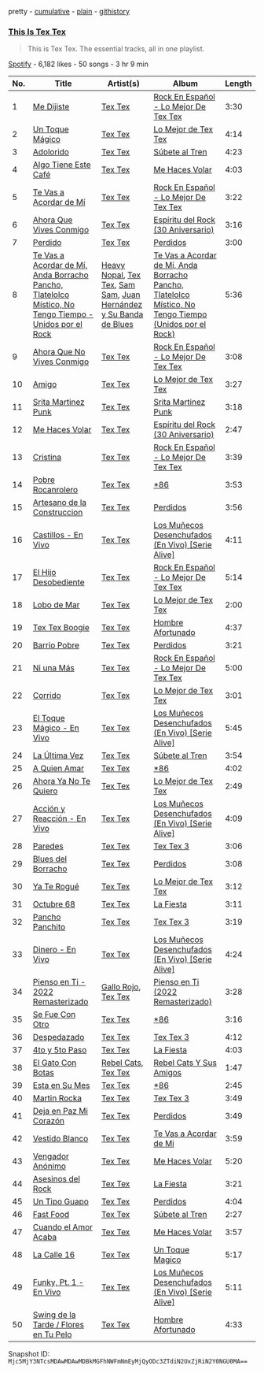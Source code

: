 pretty - [cumulative](/playlists/cumulative/37i9dQZF1DZ06evO19SYxl.md) - [plain](/playlists/plain/37i9dQZF1DZ06evO19SYxl) - [githistory](https://github.githistory.xyz/mackorone/spotify-playlist-archive/blob/main/playlists/plain/37i9dQZF1DZ06evO19SYxl)

### [This Is Tex Tex](https://open.spotify.com/playlist/37i9dQZF1DZ06evO19SYxl)

> This is Tex Tex\. The essential tracks, all in one playlist.

[Spotify](https://open.spotify.com/user/spotify) - 6,182 likes - 50 songs - 3 hr 9 min

| No. | Title | Artist(s) | Album | Length |
|---|---|---|---|---|
| 1 | [Me Dijiste](https://open.spotify.com/track/630TIL2bWuseStelIhFT6L) | [Tex Tex](https://open.spotify.com/artist/22UoNzSexUEdL4mnuA8eD4) | [Rock En Español \- Lo Mejor De Tex Tex](https://open.spotify.com/album/3Sx5ggdxFDZxsn3Y6IjmhG) | 3:30 |
| 2 | [Un Toque Mágico](https://open.spotify.com/track/39bxZQn6wJ4TmO6ZoY9AhJ) | [Tex Tex](https://open.spotify.com/artist/22UoNzSexUEdL4mnuA8eD4) | [Lo Mejor de Tex Tex](https://open.spotify.com/album/1yicTVpvbAWlZMPdiyXf0X) | 4:14 |
| 3 | [Adolorido](https://open.spotify.com/track/15Piouu29zcmBKPE7rMGwY) | [Tex Tex](https://open.spotify.com/artist/22UoNzSexUEdL4mnuA8eD4) | [Súbete al Tren](https://open.spotify.com/album/6scq5eOKVsFPlzmgZtjdxC) | 4:23 |
| 4 | [Algo Tiene Este Café](https://open.spotify.com/track/0gDIjC1PsO7NhiHeIM1lZM) | [Tex Tex](https://open.spotify.com/artist/22UoNzSexUEdL4mnuA8eD4) | [Me Haces Volar](https://open.spotify.com/album/258YrXJW3cZPhinJpiCKef) | 4:03 |
| 5 | [Te Vas a Acordar de Mí](https://open.spotify.com/track/1kaLpH5uG4l7RbLKYU7bF5) | [Tex Tex](https://open.spotify.com/artist/22UoNzSexUEdL4mnuA8eD4) | [Rock En Español \- Lo Mejor De Tex Tex](https://open.spotify.com/album/3Sx5ggdxFDZxsn3Y6IjmhG) | 3:22 |
| 6 | [Ahora Que Vives Conmigo](https://open.spotify.com/track/6qge5eo4FexKVvYVQVqMbL) | [Tex Tex](https://open.spotify.com/artist/22UoNzSexUEdL4mnuA8eD4) | [Espíritu del Rock \(30 Aniversario\)](https://open.spotify.com/album/4LK54gmmwCo3XczNXE3eTV) | 3:16 |
| 7 | [Perdido](https://open.spotify.com/track/25zVsjcK15lfJLyII4Tl1S) | [Tex Tex](https://open.spotify.com/artist/22UoNzSexUEdL4mnuA8eD4) | [Perdidos](https://open.spotify.com/album/28kwRlbn4AFl6VNu4LC87a) | 3:00 |
| 8 | [Te Vas a Acordar de Mí, Anda Borracho Pancho, Tlatelolco Místico, No Tengo Tiempo \- Unidos por el Rock](https://open.spotify.com/track/0x75mir58ij8rxyYmskgLQ) | [Heavy Nopal](https://open.spotify.com/artist/7oFDTCTqOMHss3q89srhul), [Tex Tex](https://open.spotify.com/artist/22UoNzSexUEdL4mnuA8eD4), [Sam Sam](https://open.spotify.com/artist/0LRuvIEgEeGnU02JG2Rbcb), [Juan Hernández y Su Banda de Blues](https://open.spotify.com/artist/1i7IEggecEKBWwXqsiQFqQ) | [Te Vas a Acordar de Mí, Anda Borracho Pancho, Tlatelolco Místico, No Tengo Tiempo \(Unidos por el Rock\)](https://open.spotify.com/album/7abal0FXuwfI15XtxPleU2) | 5:36 |
| 9 | [Ahora Que No Vives Conmigo](https://open.spotify.com/track/2yFG7bR0njsm6ZpWXIT5n2) | [Tex Tex](https://open.spotify.com/artist/22UoNzSexUEdL4mnuA8eD4) | [Rock En Español \- Lo Mejor De Tex Tex](https://open.spotify.com/album/3Sx5ggdxFDZxsn3Y6IjmhG) | 3:08 |
| 10 | [Amigo](https://open.spotify.com/track/1E6XDLIKqxAyO6qpNbFlSZ) | [Tex Tex](https://open.spotify.com/artist/22UoNzSexUEdL4mnuA8eD4) | [Lo Mejor de Tex Tex](https://open.spotify.com/album/1yicTVpvbAWlZMPdiyXf0X) | 3:27 |
| 11 | [Srita Martinez Punk](https://open.spotify.com/track/5xtJYEAXKpBNFQZisiS9sr) | [Tex Tex](https://open.spotify.com/artist/22UoNzSexUEdL4mnuA8eD4) | [Srita Martinez Punk](https://open.spotify.com/album/7zUKgICWPou4BmMc0cYNGV) | 3:18 |
| 12 | [Me Haces Volar](https://open.spotify.com/track/5FSwwcIQYjXcqb2TiBOHiH) | [Tex Tex](https://open.spotify.com/artist/22UoNzSexUEdL4mnuA8eD4) | [Espíritu del Rock \(30 Aniversario\)](https://open.spotify.com/album/4LK54gmmwCo3XczNXE3eTV) | 2:47 |
| 13 | [Cristina](https://open.spotify.com/track/4HGvjkFxUsx5Hl0czvXbME) | [Tex Tex](https://open.spotify.com/artist/22UoNzSexUEdL4mnuA8eD4) | [Rock En Español \- Lo Mejor De Tex Tex](https://open.spotify.com/album/3Sx5ggdxFDZxsn3Y6IjmhG) | 3:39 |
| 14 | [Pobre Rocanrolero](https://open.spotify.com/track/6PO1FpMte6nYYtpgKIa466) | [Tex Tex](https://open.spotify.com/artist/22UoNzSexUEdL4mnuA8eD4) | [\*86](https://open.spotify.com/album/2A8yt2oR5jQKQusczF0jyA) | 3:53 |
| 15 | [Artesano de la Construccion](https://open.spotify.com/track/6IUlLJuUiCvqzuR3WWIKfS) | [Tex Tex](https://open.spotify.com/artist/22UoNzSexUEdL4mnuA8eD4) | [Perdidos](https://open.spotify.com/album/28kwRlbn4AFl6VNu4LC87a) | 3:56 |
| 16 | [Castillos \- En Vivo](https://open.spotify.com/track/6qtBaM4AznwA5blaTnNp0v) | [Tex Tex](https://open.spotify.com/artist/22UoNzSexUEdL4mnuA8eD4) | [Los Muñecos Desenchufados \(En Vivo\) \[Serie Alive\]](https://open.spotify.com/album/7pixSb8mEYaDg1Nk6oak9I) | 4:11 |
| 17 | [El Hijo Desobediente](https://open.spotify.com/track/4EtEnahAm6WGKdHRL19RvK) | [Tex Tex](https://open.spotify.com/artist/22UoNzSexUEdL4mnuA8eD4) | [Rock En Español \- Lo Mejor De Tex Tex](https://open.spotify.com/album/3Sx5ggdxFDZxsn3Y6IjmhG) | 5:14 |
| 18 | [Lobo de Mar](https://open.spotify.com/track/21r4YSbAOuJhzfmUBtPqTf) | [Tex Tex](https://open.spotify.com/artist/22UoNzSexUEdL4mnuA8eD4) | [Lo Mejor de Tex Tex](https://open.spotify.com/album/1yicTVpvbAWlZMPdiyXf0X) | 2:00 |
| 19 | [Tex Tex Boogie](https://open.spotify.com/track/6DQGq9NknX23NMBIgQs83m) | [Tex Tex](https://open.spotify.com/artist/22UoNzSexUEdL4mnuA8eD4) | [Hombre Afortunado](https://open.spotify.com/album/2TDsxyCXFpUuMYgIWdtriW) | 4:37 |
| 20 | [Barrio Pobre](https://open.spotify.com/track/2on3XmXTtMA1dguAkhCzr2) | [Tex Tex](https://open.spotify.com/artist/22UoNzSexUEdL4mnuA8eD4) | [Perdidos](https://open.spotify.com/album/28kwRlbn4AFl6VNu4LC87a) | 3:21 |
| 21 | [Ni una Más](https://open.spotify.com/track/13eFPA8zkZoJBEhCSz9sj1) | [Tex Tex](https://open.spotify.com/artist/22UoNzSexUEdL4mnuA8eD4) | [Rock En Español \- Lo Mejor De Tex Tex](https://open.spotify.com/album/3Sx5ggdxFDZxsn3Y6IjmhG) | 5:00 |
| 22 | [Corrido](https://open.spotify.com/track/4Zlnswq4DjPzbY1mJWZoOD) | [Tex Tex](https://open.spotify.com/artist/22UoNzSexUEdL4mnuA8eD4) | [Lo Mejor de Tex Tex](https://open.spotify.com/album/1yicTVpvbAWlZMPdiyXf0X) | 3:01 |
| 23 | [El Toque Mágico \- En Vivo](https://open.spotify.com/track/2J6LZUmtPAucGv1fEeTdPM) | [Tex Tex](https://open.spotify.com/artist/22UoNzSexUEdL4mnuA8eD4) | [Los Muñecos Desenchufados \(En Vivo\) \[Serie Alive\]](https://open.spotify.com/album/7pixSb8mEYaDg1Nk6oak9I) | 5:45 |
| 24 | [La Última Vez](https://open.spotify.com/track/0QfBQKzl6W16mlsSQFQvT7) | [Tex Tex](https://open.spotify.com/artist/22UoNzSexUEdL4mnuA8eD4) | [Súbete al Tren](https://open.spotify.com/album/6scq5eOKVsFPlzmgZtjdxC) | 3:54 |
| 25 | [A Quien Amar](https://open.spotify.com/track/2kkP8WFQhMEAABe6g15M9G) | [Tex Tex](https://open.spotify.com/artist/22UoNzSexUEdL4mnuA8eD4) | [\*86](https://open.spotify.com/album/2A8yt2oR5jQKQusczF0jyA) | 4:02 |
| 26 | [Ahora Ya No Te Quiero](https://open.spotify.com/track/6XkOwRqgaa2sitZUEAc28d) | [Tex Tex](https://open.spotify.com/artist/22UoNzSexUEdL4mnuA8eD4) | [Lo Mejor de Tex Tex](https://open.spotify.com/album/1yicTVpvbAWlZMPdiyXf0X) | 2:49 |
| 27 | [Acción y Reacción \- En Vivo](https://open.spotify.com/track/0BD1TZW7Q9I78kXjTfuuQu) | [Tex Tex](https://open.spotify.com/artist/22UoNzSexUEdL4mnuA8eD4) | [Los Muñecos Desenchufados \(En Vivo\) \[Serie Alive\]](https://open.spotify.com/album/7pixSb8mEYaDg1Nk6oak9I) | 4:09 |
| 28 | [Paredes](https://open.spotify.com/track/0EUHQu4kk8uis9dp7YC7nF) | [Tex Tex](https://open.spotify.com/artist/22UoNzSexUEdL4mnuA8eD4) | [Tex Tex 3](https://open.spotify.com/album/3yd7QnbMmZ5uDiYb1u28Pi) | 3:06 |
| 29 | [Blues del Borracho](https://open.spotify.com/track/1rA5JzukQ5DVicpwZ5JxIS) | [Tex Tex](https://open.spotify.com/artist/22UoNzSexUEdL4mnuA8eD4) | [Perdidos](https://open.spotify.com/album/28kwRlbn4AFl6VNu4LC87a) | 3:08 |
| 30 | [Ya Te Rogué](https://open.spotify.com/track/2MZAMKInHRqIIfMOPf6kGF) | [Tex Tex](https://open.spotify.com/artist/22UoNzSexUEdL4mnuA8eD4) | [Lo Mejor de Tex Tex](https://open.spotify.com/album/1yicTVpvbAWlZMPdiyXf0X) | 3:12 |
| 31 | [Octubre 68](https://open.spotify.com/track/1gbPPseEPr7MqjBDL4ckx8) | [Tex Tex](https://open.spotify.com/artist/22UoNzSexUEdL4mnuA8eD4) | [La Fiesta](https://open.spotify.com/album/5NMDR1l1QRdzUgOQNlFNN8) | 3:11 |
| 32 | [Pancho Panchito](https://open.spotify.com/track/3lPSwEQpAwvg5JMdDw0ZWW) | [Tex Tex](https://open.spotify.com/artist/22UoNzSexUEdL4mnuA8eD4) | [Tex Tex 3](https://open.spotify.com/album/3yd7QnbMmZ5uDiYb1u28Pi) | 3:19 |
| 33 | [Dinero \- En Vivo](https://open.spotify.com/track/5C82BHmoJImku3MZbDaITZ) | [Tex Tex](https://open.spotify.com/artist/22UoNzSexUEdL4mnuA8eD4) | [Los Muñecos Desenchufados \(En Vivo\) \[Serie Alive\]](https://open.spotify.com/album/7pixSb8mEYaDg1Nk6oak9I) | 4:24 |
| 34 | [Pienso en Ti \- 2022 Remasterizado](https://open.spotify.com/track/2R6U2IsnJOKoPL7k0FotuA) | [Gallo Rojo](https://open.spotify.com/artist/5snI6175hjbf6Du8Z2E5Mk), [Tex Tex](https://open.spotify.com/artist/22UoNzSexUEdL4mnuA8eD4) | [Pienso en Ti \(2022 Remasterizado\)](https://open.spotify.com/album/2aYTPJH1knXa3TLh7LIXNz) | 3:28 |
| 35 | [Se Fue Con Otro](https://open.spotify.com/track/7qwhXFE0IF2c7nCnIyRggF) | [Tex Tex](https://open.spotify.com/artist/22UoNzSexUEdL4mnuA8eD4) | [\*86](https://open.spotify.com/album/2A8yt2oR5jQKQusczF0jyA) | 3:16 |
| 36 | [Despedazado](https://open.spotify.com/track/0KyMslVGDKRMxTcE3ntrjh) | [Tex Tex](https://open.spotify.com/artist/22UoNzSexUEdL4mnuA8eD4) | [Tex Tex 3](https://open.spotify.com/album/3yd7QnbMmZ5uDiYb1u28Pi) | 4:12 |
| 37 | [4to y 5to Paso](https://open.spotify.com/track/5xO5xjE7V5W5RwyCeksSlS) | [Tex Tex](https://open.spotify.com/artist/22UoNzSexUEdL4mnuA8eD4) | [La Fiesta](https://open.spotify.com/album/5NMDR1l1QRdzUgOQNlFNN8) | 4:03 |
| 38 | [El Gato Con Botas](https://open.spotify.com/track/2auwC34hJtOYDV8qs0LXNW) | [Rebel Cats](https://open.spotify.com/artist/2ukziVbiZa3N5eSdUOXgXL), [Tex Tex](https://open.spotify.com/artist/22UoNzSexUEdL4mnuA8eD4) | [Rebel Cats Y Sus Amigos](https://open.spotify.com/album/6eEtfyJ0LiBL2EueE8Wmfw) | 1:47 |
| 39 | [Esta en Su Mes](https://open.spotify.com/track/1dDxW5wlaNO7GVLVgNsdwo) | [Tex Tex](https://open.spotify.com/artist/22UoNzSexUEdL4mnuA8eD4) | [\*86](https://open.spotify.com/album/2A8yt2oR5jQKQusczF0jyA) | 2:45 |
| 40 | [Martin Rocka](https://open.spotify.com/track/2yxtbkvt9biJlHxkJpN6yM) | [Tex Tex](https://open.spotify.com/artist/22UoNzSexUEdL4mnuA8eD4) | [Tex Tex 3](https://open.spotify.com/album/3yd7QnbMmZ5uDiYb1u28Pi) | 3:49 |
| 41 | [Deja en Paz Mi Corazón](https://open.spotify.com/track/5Ov9ys2XQdAuxBg8OW3Ugy) | [Tex Tex](https://open.spotify.com/artist/22UoNzSexUEdL4mnuA8eD4) | [Perdidos](https://open.spotify.com/album/28kwRlbn4AFl6VNu4LC87a) | 3:49 |
| 42 | [Vestido Blanco](https://open.spotify.com/track/3WVRoIs8UO1OV89G3ezp6O) | [Tex Tex](https://open.spotify.com/artist/22UoNzSexUEdL4mnuA8eD4) | [Te Vas a Acordar de Mi](https://open.spotify.com/album/3UWvD8vARmr4oXYLRfSXEP) | 3:59 |
| 43 | [Vengador Anónimo](https://open.spotify.com/track/4YmEl8T1rbGyNifdmB7tTp) | [Tex Tex](https://open.spotify.com/artist/22UoNzSexUEdL4mnuA8eD4) | [Me Haces Volar](https://open.spotify.com/album/258YrXJW3cZPhinJpiCKef) | 5:20 |
| 44 | [Asesinos del Rock](https://open.spotify.com/track/5PrzzhjU0EiN2ryEdVnsDB) | [Tex Tex](https://open.spotify.com/artist/22UoNzSexUEdL4mnuA8eD4) | [La Fiesta](https://open.spotify.com/album/5NMDR1l1QRdzUgOQNlFNN8) | 3:21 |
| 45 | [Un Tipo Guapo](https://open.spotify.com/track/0V7UQCv8krGwIXcSjjWiUM) | [Tex Tex](https://open.spotify.com/artist/22UoNzSexUEdL4mnuA8eD4) | [Perdidos](https://open.spotify.com/album/28kwRlbn4AFl6VNu4LC87a) | 4:04 |
| 46 | [Fast Food](https://open.spotify.com/track/5tZQcnx2HRbeRwBp8P24U9) | [Tex Tex](https://open.spotify.com/artist/22UoNzSexUEdL4mnuA8eD4) | [Súbete al Tren](https://open.spotify.com/album/6scq5eOKVsFPlzmgZtjdxC) | 2:27 |
| 47 | [Cuando el Amor Acaba](https://open.spotify.com/track/51EJd3jBO8g5Iz5FYWcEIu) | [Tex Tex](https://open.spotify.com/artist/22UoNzSexUEdL4mnuA8eD4) | [Me Haces Volar](https://open.spotify.com/album/258YrXJW3cZPhinJpiCKef) | 3:57 |
| 48 | [La Calle 16](https://open.spotify.com/track/1wf4pyJiS0fkX84FLwoEPf) | [Tex Tex](https://open.spotify.com/artist/22UoNzSexUEdL4mnuA8eD4) | [Un Toque Magico](https://open.spotify.com/album/58ozvUHrRppgI8nCqAyCdL) | 5:17 |
| 49 | [Funky, Pt\. 1 \- En Vivo](https://open.spotify.com/track/5gYOs5IL03sXdbsYT58xeI) | [Tex Tex](https://open.spotify.com/artist/22UoNzSexUEdL4mnuA8eD4) | [Los Muñecos Desenchufados \(En Vivo\) \[Serie Alive\]](https://open.spotify.com/album/7pixSb8mEYaDg1Nk6oak9I) | 5:11 |
| 50 | [Swing de la Tarde / Flores en Tu Pelo](https://open.spotify.com/track/0gvqro1POjzsUSGfjgY88B) | [Tex Tex](https://open.spotify.com/artist/22UoNzSexUEdL4mnuA8eD4) | [Hombre Afortunado](https://open.spotify.com/album/2TDsxyCXFpUuMYgIWdtriW) | 4:33 |

Snapshot ID: `Mjc5MjY3NTcsMDAwMDAwMDBkMGFhNWFmNmEyMjQyODc3ZTdiN2UxZjRiN2Y0NGU0MA==`
